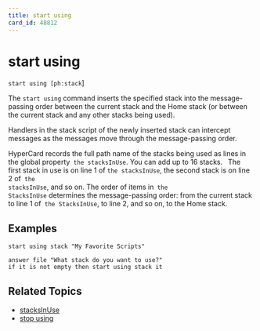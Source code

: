 ```yaml
---
title: start using
card_id: 48812
---
```


# start using

<code>start using [ph:stack</code>]

The <code>start using</code> command inserts the specified stack into the message-passing order between the current stack and the Home stack (or between the current stack and any other stacks being used).

Handlers in the stack script of the newly inserted stack can intercept messages as the messages move through the message-passing order. 

HyperCard records the full path name of the stacks being used as lines in the global property<code> the stacksInUse</code>. You can add up to 16 stacks.<code> </code> The first stack in use is on line 1 of <code>the stacksInUse</code>, the second stack is on line 2 of<code> the stacksInUse</code>, and so on. The order of items in<code> the StacksInUse</code> determines the message-passing order: from the current stack to line 1 of<code> the StacksInUse</code>, to line 2, and so on, to the Home stack. 


## Examples

```
start using stack "My Favorite Scripts"

answer file "What stack do you want to use?"
if it is not empty then start using stack it
```

## Related Topics

* [stacksInUse](/HyperTalkReference/properties/stacksInUse)
* [stop using](/HyperTalkReference/commands/stop-using)

